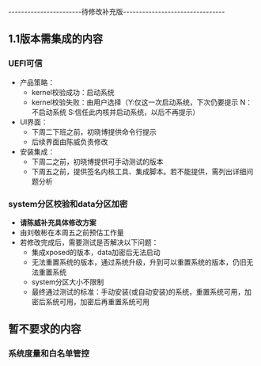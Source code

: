 -----------------------待修改补充版--------------------------------
## 1.1版本需集成的内容
### UEFI可信
- 产品策略：
   - kernel校验成功：启动系统
   - kernel校验失败：由用户选择（Y:仅这一次启动系统，下次仍要提示 N：不启动系统 S:信任此内核并启动系统，以后不再提示）
-  UI界面：
   - 下周二下班之前，初晓博提供命令行提示
   - 后续界面由陈威负责修改
- 安装集成：
   - 下周二之前，初晓博提供可手动测试的版本
   - 下周五之前，提供签名内核工具、集成脚本。若不能提供，需列出详细问题分析
### system分区校验和data分区加密
- **请陈威补充具体修改方案**
- 由刘敬彬在本周五之前预估工作量
- 若修改完成后，需要测试是否解决以下问题：
   - 集成xposed的版本，data加密后无法启动
   - 无法重置系统的版本，通过系统升级，升到可以重置系统的版本，仍旧无法重置系统
   - system分区大小不限制
   - 最终通过测试的标准：手动安装(或自动安装)的系统，重置系统可用，加密后系统可用，加密后再重置系统可用

## 暂不要求的内容
### 系统度量和白名单管控

